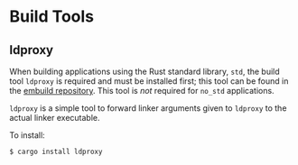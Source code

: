# Build Tools

## ldproxy

When building applications using the Rust standard library, `std`, the build tool `ldproxy` is required and must be installed first; this tool can be found in the [embuild repository]. This tool is _not_ required for `no_std` applications.

`ldproxy` is a simple tool to forward linker arguments given to `ldproxy` to the actual linker executable.

To install:

```bash
$ cargo install ldproxy
```

[embuild repository]: https://github.com/esp-rs/embuild
